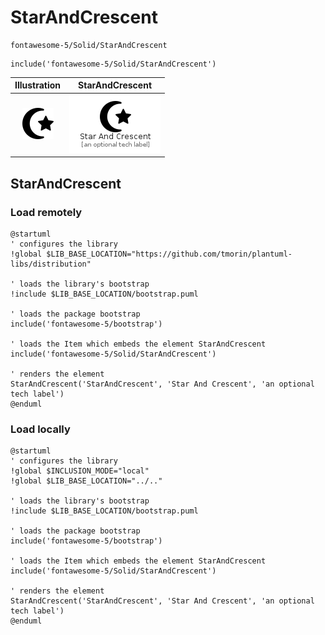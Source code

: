 # StarAndCrescent


```text
fontawesome-5/Solid/StarAndCrescent
```

```text
include('fontawesome-5/Solid/StarAndCrescent')
```



| Illustration | StarAndCrescent |
| :---: | :---: |
| ![illustration for Illustration](../../fontawesome-5/Solid/StarAndCrescent.png) | ![illustration for StarAndCrescent](../../fontawesome-5/Solid/StarAndCrescent.Local.png) |




## StarAndCrescent

### Load remotely
```plantuml
@startuml
' configures the library
!global $LIB_BASE_LOCATION="https://github.com/tmorin/plantuml-libs/distribution"

' loads the library's bootstrap
!include $LIB_BASE_LOCATION/bootstrap.puml

' loads the package bootstrap
include('fontawesome-5/bootstrap')

' loads the Item which embeds the element StarAndCrescent
include('fontawesome-5/Solid/StarAndCrescent')

' renders the element
StarAndCrescent('StarAndCrescent', 'Star And Crescent', 'an optional tech label')
@enduml
```

### Load locally
```plantuml
@startuml
' configures the library
!global $INCLUSION_MODE="local"
!global $LIB_BASE_LOCATION="../.."

' loads the library's bootstrap
!include $LIB_BASE_LOCATION/bootstrap.puml

' loads the package bootstrap
include('fontawesome-5/bootstrap')

' loads the Item which embeds the element StarAndCrescent
include('fontawesome-5/Solid/StarAndCrescent')

' renders the element
StarAndCrescent('StarAndCrescent', 'Star And Crescent', 'an optional tech label')
@enduml
```

